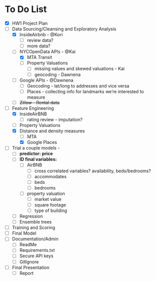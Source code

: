# To Do List

- [x]  HW1 Project Plan
- [ ]  Data Sourcing/Cleansing and Exploratory Analysis
    - [x]  InsideAirbnb - @Kori
        - [ ]  review data?
        - [ ]  more data?
    - [ ]  NYCOpenData APIs - @Kai
        - [x]  MTA Transit
        - [ ]  Property Valuations
            - [ ]  missing values and skewed valuations - Kai
            - [ ]  geocoding - Dawnena
    - [ ]  Google APIs - @Dawnena
        - [ ]  Geocoding - lat/long to addresses and vice versa
        - [ ]  Places - collecting info for landmarks we’re interested to measure
    - [ ]  ~~Zillow - Rental data~~
- [ ]  Feature Engineering
    - [x]  InsideAirBNB
        - [ ]  rating review - imputation?
    - [ ]  Property Valuations
    - [x]  Distance and density measures
        - [ ]  MTA
        - [x]  Google Places
- [ ]  Trial a couple models -
    - [ ]  **predictor: price**
    - [ ]  **ID final variables:**
        - [ ]  AirBNB
            - [ ]  cross correlated variables? availability, beds/bedrooms?
            - [ ]  accommodates
            - [ ]  beds
            - [ ]  bedrooms
        - [ ]  property valuation
            - [ ]  market value
            - [ ]  square footage
            - [ ]  type of building
            
    - [ ]  Regression
    - [ ]  Ensemble trees
    
- [ ]  Training and Scoring
- [ ]  Final Model
- [ ]  Documentation/Admin
    - [ ]  ReadMe
    - [ ]  Requirements.txt
    - [ ]  Secure API keys
    - [ ]  GitIgnore
- [ ]  Final Presentation
    - [ ]  Report
